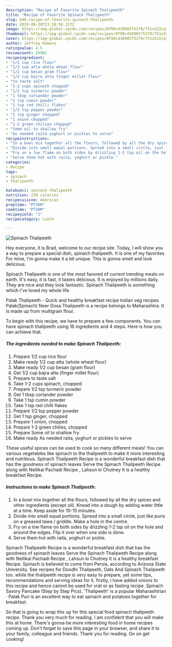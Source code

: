 ```yaml
---
description: "Recipe of Favorite Spinach Thalipeeth"
title: "Recipe of Favorite Spinach Thalipeeth"
slug: 646-recipe-of-favorite-spinach-thalipeeth
date: 2020-08-20T23:18:58.327Z
image: https://img-global.cpcdn.com/recipes/0f98c430985f51f9/751x532cq70/spinach-thalipeeth-recipe-main-photo.jpg
thumbnail: https://img-global.cpcdn.com/recipes/0f98c430985f51f9/751x532cq70/spinach-thalipeeth-recipe-main-photo.jpg
cover: https://img-global.cpcdn.com/recipes/0f98c430985f51f9/751x532cq70/spinach-thalipeeth-recipe-main-photo.jpg
author: Jeffrey Romero
ratingvalue: 4.5
reviewcount: 26981
recipeingredient:
- "1/2 cup rice flour"
- "1/2 cup atta whole wheat flour"
- "1/2 cup besan gram flour"
- "1/2 cup bajra atta finger millet flour"
- "to taste salt"
- "1-2 cups spinach chopped"
- "1/2 tsp turmeric powder"
- "1 tbsp coriander powder"
- "1 tsp cumin powder"
- "1 tsp red chilli flakes"
- "1/2 tsp pepper powder"
- "1 tsp ginger chopped"
- "1 onion chopped"
- "1-2 green chilies chopped"
- "Some oil to shallow fry"
- "As needed raita yoghurt or pickles to serve"
recipeinstructions:
- "In a bowl mix together all the flours, followed by all the dry spices and other ingredients (except oil). Knead into a dough by adding water little at a time. Keep aside for 10-15 minutes."
- "Divide into small equal portions. Spread into a small circle, just like puris on a greased tawa / griddle. Make a hole in the centre."
- "Fry on a low flame on both sides by drizzling 1-2 tsp oil on the hole and around the edges. Flip it over when one side is done."
- "Serve them hot with raita, yoghurt or pickle."
categories:
- Recipe
tags:
- spinach
- thalipeeth

katakunci: spinach thalipeeth 
nutrition: 239 calories
recipecuisine: American
preptime: "PT36M"
cooktime: "PT30M"
recipeyield: "1"
recipecategory: Lunch

---
```



![Spinach Thalipeeth](https://img-global.cpcdn.com/recipes/0f98c430985f51f9/751x532cq70/spinach-thalipeeth-recipe-main-photo.jpg)

Hey everyone, it is Brad, welcome to our recipe site. Today, I will show you a way to prepare a special dish, spinach thalipeeth. It is one of my favorites. For mine, I'm gonna make it a bit unique. This is gonna smell and look delicious.

Spinach Thalipeeth is one of the most favored of current trending meals on earth. It's easy, it is fast, it tastes delicious. It is enjoyed by millions daily. They are nice and they look fantastic. Spinach Thalipeeth is something which I've loved my whole life.

Palak Thalipeeth - Quick and healthy breakfast recipe Indian veg recipes Palak(Spinach) Neer Dosa Thalipeeth is a recipe belongs to Maharashtra. It is made up from multigrain flour.


To begin with this recipe, we have to prepare a few components. You can have spinach thalipeeth using 16 ingredients and 4 steps. Here is how you can achieve that.

<!--inarticleads1-->

##### The ingredients needed to make Spinach Thalipeeth:

1. Prepare 1/2 cup rice flour
1. Make ready 1/2 cup atta (whole wheat flour)
1. Make ready 1/2 cup besan (gram flour)
1. Get 1/2 cup bajra atta (finger millet flour)
1. Prepare to taste salt
1. Take 1-2 cups spinach, chopped
1. Prepare 1/2 tsp turmeric powder
1. Get 1 tbsp coriander powder
1. Take 1 tsp cumin powder
1. Take 1 tsp red chilli flakes
1. Prepare 1/2 tsp pepper powder
1. Get 1 tsp ginger, chopped
1. Prepare 1 onion, chopped
1. Prepare 1-2 green chilies, chopped
1. Prepare Some oil to shallow fry
1. Make ready As needed raita, yoghurt or pickles to serve


These useful spices can be used to cook so many different meals! You can various vegetables like spinach to the thalipeeth to make it more interesting and nutritious. Spinach Thalipeeth Recipe is a wonderful breakfast dish that has the goodness of spinach leaves Serve the Spinach Thalipeeth Recipe along with Nellikai Pachadi Recipe , Lahsun ki Chutney It is a healthy breakfast Recipe. 

<!--inarticleads2-->

##### Instructions to make Spinach Thalipeeth:

1. In a bowl mix together all the flours, followed by all the dry spices and other ingredients (except oil). Knead into a dough by adding water little at a time. Keep aside for 10-15 minutes.
1. Divide into small equal portions. Spread into a small circle, just like puris on a greased tawa / griddle. Make a hole in the centre.
1. Fry on a low flame on both sides by drizzling 1-2 tsp oil on the hole and around the edges. Flip it over when one side is done.
1. Serve them hot with raita, yoghurt or pickle.


Spinach Thalipeeth Recipe is a wonderful breakfast dish that has the goodness of spinach leaves Serve the Spinach Thalipeeth Recipe along with Nellikai Pachadi Recipe , Lahsun ki Chutney It is a healthy breakfast Recipe. Spinach is believed to come from Persia, according to Arizona State University. See recipes for Doodhi Thalipeeth, Oats And Spinach Thalipeeth too. while the thalipeeth recipe is very easy to prepare, yet some tips, recommendations and serving ideas for it. firstly, i have added onions to this recipe and hence cannot be used for vrat or as fasting recipe. Spinach Savory Pancake (Step by Step Pics). &#39;Thalipeeth&#39; is a popular Maharashtrian · Palak Puri is an excellent way to eat spinach and potatoes together for breakfast. 

So that is going to wrap this up for this special food spinach thalipeeth recipe. Thank you very much for reading. I am confident that you will make this at home. There's gonna be more interesting food in home recipes coming up. Don't forget to save this page in your browser, and share it to your family, colleague and friends. Thank you for reading. Go on get cooking!
